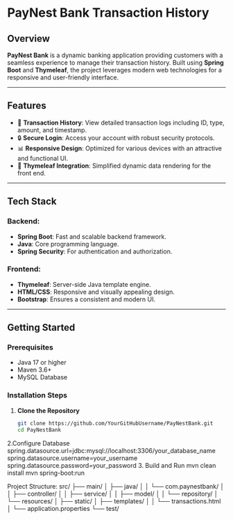 # PayNest Bank Transaction History

## Overview
**PayNest Bank** is a dynamic banking application providing customers with a seamless experience to manage their transaction history. Built using **Spring Boot** and **Thymeleaf**, the project leverages modern web technologies for a responsive and user-friendly interface.

---

## Features
- 📝 **Transaction History**: View detailed transaction logs including ID, type, amount, and timestamp.
- 🔒 **Secure Login**: Access your account with robust security protocols.
- 📊 **Responsive Design**: Optimized for various devices with an attractive and functional UI.
- 🚀 **Thymeleaf Integration**: Simplified dynamic data rendering for the front end.

---

## Tech Stack
### Backend:
- **Spring Boot**: Fast and scalable backend framework.
- **Java**: Core programming language.
- **Spring Security**: For authentication and authorization.

### Frontend:
- **Thymeleaf**: Server-side Java template engine.
- **HTML/CSS**: Responsive and visually appealing design.
- **Bootstrap**: Ensures a consistent and modern UI.

---

## Getting Started

### Prerequisites
- Java 17 or higher
- Maven 3.6+
- MySQL Database

### Installation Steps
1. **Clone the Repository**
   ```bash
   git clone https://github.com/YourGitHubUsername/PayNestBank.git
   cd PayNestBank

2.Configure Database
spring.datasource.url=jdbc:mysql://localhost:3306/your_database_name
spring.datasource.username=your_username
spring.datasource.password=your_password
3. Build and Run
mvn clean install
mvn spring-boot:run

Project Structure:
src/
├── main/
│   ├── java/
│   │   └── com.paynestbank/
│   │       ├── controller/
│   │       ├── service/
│   │       ├── model/
│   │       └── repository/
│   └── resources/
│       ├── static/
│       ├── templates/
│       │   └── transactions.html
│       └── application.properties
└── test/



